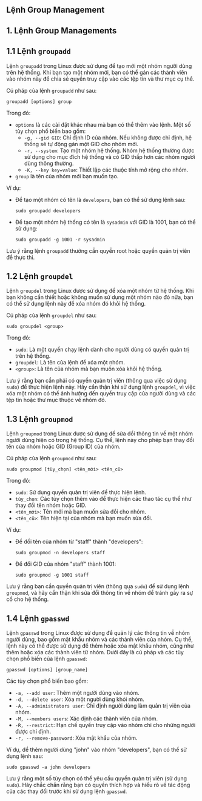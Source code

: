 ## Lệnh Group Management

<a name="1"></a>
## 1. Lệnh Group Managements

<a name="1.1"></a>
## 1.1 Lệnh `groupadd`

Lệnh `groupadd` trong Linux được sử dụng để tạo mới một nhóm người dùng trên hệ thống. Khi bạn tạo một nhóm mới, bạn có thể gán các thành viên vào nhóm này để chia sẻ quyền truy cập vào các tệp tin và thư mục cụ thể.

Cú pháp của lệnh `groupadd` như sau:
```
groupadd [options] group
```

Trong đó:
- `options` là các cài đặt khác nhau mà bạn có thể thêm vào lệnh. Một số tùy chọn phổ biến bao gồm:
  - `-g, --gid GID`: Chỉ định ID của nhóm. Nếu không được chỉ định, hệ thống sẽ tự động gán một GID cho nhóm mới.
  - `-r, --system`: Tạo một nhóm hệ thống. Nhóm hệ thống thường được sử dụng cho mục đích hệ thống và có GID thấp hơn các nhóm người dùng thông thường.
  - `-K, --key key=value`: Thiết lập các thuộc tính mở rộng cho nhóm.
- `group` là tên của nhóm mới bạn muốn tạo.

Ví dụ:
- Để tạo một nhóm có tên là `developers`, bạn có thể sử dụng lệnh sau:
  ```
  sudo groupadd developers
  ```
- Để tạo một nhóm hệ thống có tên là `sysadmin` với GID là 1001, bạn có thể sử dụng:
  ```
  sudo groupadd -g 1001 -r sysadmin
  ```

Lưu ý rằng lệnh `groupadd` thường cần quyền root hoặc quyền quản trị viên để thực thi.

<a name="1.2"></a>
## 1.2 Lệnh `groupdel`

Lệnh `groupdel` trong Linux được sử dụng để xóa một nhóm từ hệ thống. Khi bạn không cần thiết hoặc không muốn sử dụng một nhóm nào đó nữa, bạn có thể sử dụng lệnh này để xóa nhóm đó khỏi hệ thống.

Cú pháp của lệnh `groupdel` như sau:
```
sudo groupdel <group>
```

Trong đó:
- `sudo`: Là một quyền chạy lệnh dành cho người dùng có quyền quản trị trên hệ thống.
- `groupdel`: Là tên của lệnh để xóa một nhóm.
- `<group>`: Là tên của nhóm mà bạn muốn xóa khỏi hệ thống.

Lưu ý rằng bạn cần phải có quyền quản trị viên (thông qua việc sử dụng `sudo`) để thực hiện lệnh này. Hãy cẩn thận khi sử dụng lệnh `groupdel`, vì việc xóa một nhóm có thể ảnh hưởng đến quyền truy cập của người dùng và các tệp tin hoặc thư mục thuộc về nhóm đó.

<a name="1.3"></a>
## 1.3 Lệnh `groupmod`

Lệnh `groupmod` trong Linux được sử dụng để sửa đổi thông tin về một nhóm người dùng hiện có trong hệ thống. Cụ thể, lệnh này cho phép bạn thay đổi tên của nhóm hoặc GID (Group ID) của nhóm.

Cú pháp của lệnh `groupmod` như sau:

```
sudo groupmod [tùy_chọn] <tên_mới> <tên_cũ>
```

Trong đó:
- `sudo`: Sử dụng quyền quản trị viên để thực hiện lệnh.
- `tùy_chọn`: Các tùy chọn thêm vào để thực hiện các thao tác cụ thể như thay đổi tên nhóm hoặc GID.
- `<tên_mới>`: Tên mới mà bạn muốn sửa đổi cho nhóm.
- `<tên_cũ>`: Tên hiện tại của nhóm mà bạn muốn sửa đổi.

Ví dụ:
- Để đổi tên của nhóm từ "staff" thành "developers":
  ```
  sudo groupmod -n developers staff
  ```

- Để đổi GID của nhóm "staff" thành 1001:
  ```
  sudo groupmod -g 1001 staff
  ```

Lưu ý rằng bạn cần quyền quản trị viên (thông qua `sudo`) để sử dụng lệnh `groupmod`, và hãy cẩn thận khi sửa đổi thông tin về nhóm để tránh gây ra sự cố cho hệ thống.

<a name="1.4"></a>
## 1.4 Lệnh `gpasswd`

Lệnh `gpasswd` trong Linux được sử dụng để quản lý các thông tin về nhóm người dùng, bao gồm mật khẩu nhóm và các thành viên của nhóm. Cụ thể, lệnh này có thể được sử dụng để thêm hoặc xóa mật khẩu nhóm, cũng như thêm hoặc xóa các thành viên từ nhóm. Dưới đây là cú pháp và các tùy chọn phổ biến của lệnh `gpasswd`:

```
gpasswd [options] [group_name]
```

Các tùy chọn phổ biến bao gồm:

- `-a, --add user`: Thêm một người dùng vào nhóm.
- `-d, --delete user`: Xóa một người dùng khỏi nhóm.
- `-A, --administrators user`: Chỉ định người dùng làm quản trị viên của nhóm.
- `-M, --members users`: Xác định các thành viên của nhóm.
- `-R, --restrict`: Hạn chế quyền truy cập vào nhóm chỉ cho những người được chỉ định.
- `-r, --remove-password`: Xóa mật khẩu của nhóm.

Ví dụ, để thêm người dùng "john" vào nhóm "developers", bạn có thể sử dụng lệnh sau:

```
sudo gpasswd -a john developers
```

Lưu ý rằng một số tùy chọn có thể yêu cầu quyền quản trị viên (sử dụng `sudo`). Hãy chắc chắn rằng bạn có quyền thích hợp và hiểu rõ về tác động của các thay đổi trước khi sử dụng lệnh `gpasswd`.